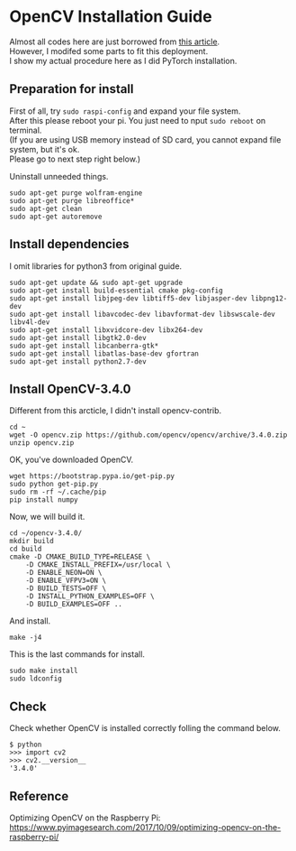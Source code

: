 
# OpenCV Installation Guide

Almost all codes here are just borrowed from [this article](https://www.pyimagesearch.com/2017/10/09/optimizing-opencv-on-the-raspberry-pi/).  
However, I modifed some parts to fit this deployment.  
I show my actual procedure here as I did PyTorch installation.  

## Preparation for install  

First of all, try  ```sudo raspi-config``` and expand your file system.  
After this please reboot your pi. You just need to nput ```sudo reboot``` on terminal.  
(If you are using USB memory instead of SD card, you cannot expand file system, but it's ok.  
Please go to next step right below.)  

Uninstall unneeded things.  
```
sudo apt-get purge wolfram-engine
sudo apt-get purge libreoffice*
sudo apt-get clean
sudo apt-get autoremove
```

## Install dependencies  
I omit libraries for python3 from original guide.  
```
sudo apt-get update && sudo apt-get upgrade  
sudo apt-get install build-essential cmake pkg-config  
sudo apt-get install libjpeg-dev libtiff5-dev libjasper-dev libpng12-dev  
sudo apt-get install libavcodec-dev libavformat-dev libswscale-dev libv4l-dev  
sudo apt-get install libxvidcore-dev libx264-dev  
sudo apt-get install libgtk2.0-dev  
sudo apt-get install libcanberra-gtk*  
sudo apt-get install libatlas-base-dev gfortran  
sudo apt-get install python2.7-dev  
```

## Install OpenCV-3.4.0  

Different from this arcticle, I didn't install opencv-contrib.  
```
cd ~
wget -O opencv.zip https://github.com/opencv/opencv/archive/3.4.0.zip
unzip opencv.zip
```
OK, you've downloaded OpenCV.
```
wget https://bootstrap.pypa.io/get-pip.py  
sudo python get-pip.py  
sudo rm -rf ~/.cache/pip  
pip install numpy  
```
Now, we will build it.  
```	
cd ~/opencv-3.4.0/  
mkdir build  
cd build  
cmake -D CMAKE_BUILD_TYPE=RELEASE \  
    -D CMAKE_INSTALL_PREFIX=/usr/local \  
    -D ENABLE_NEON=ON \  
    -D ENABLE_VFPV3=ON \  
    -D BUILD_TESTS=OFF \  
    -D INSTALL_PYTHON_EXAMPLES=OFF \  
    -D BUILD_EXAMPLES=OFF ..  
```
And install.  
```    
make -j4  
```
This is the last commands for install.  
```
sudo make install
sudo ldconfig
```

## Check
Check whether OpenCV is installed correctly folling the command below.  

```
$ python  
>>> import cv2
>>> cv2.__version__
'3.4.0'
```

## Reference  
Optimizing OpenCV on the Raspberry Pi:  
https://www.pyimagesearch.com/2017/10/09/optimizing-opencv-on-the-raspberry-pi/ 
